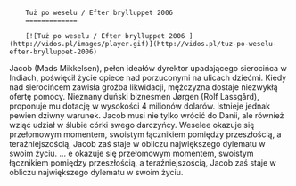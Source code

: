 
        Tuż po weselu / Efter brylluppet 2006 
        =============
        
        [![Tuż po weselu / Efter brylluppet 2006 ](http://vidos.pl/images/player.gif)](http://vidos.pl/tuz-po-weselu-efter-brylluppet-2006)
        
        
 Jacob (Mads Mikkelsen), pełen ideałów dyrektor upadającego sierocińca w Indiach, poświęcił życie opiece nad porzuconymi na ulicach dziećmi. Kiedy nad sierocińcem zawisła groźba likwidacji, mężczyzna dostaje niezwykłą ofertę pomocy. Nieznany duński biznesmen Jørgen (Rolf Lassgård), proponuje mu dotację w wysokości 4 milionów dolarów. Istnieje jednak pewien dziwny warunek. Jacob musi nie tylko wrócić do Danii, ale również wziąć udział w ślubie córki swego darczyńcy. Weselee okazuje się przełomowym momentem, swoistym łącznikiem pomiędzy przeszłością, a teraźniejszością, Jacob zaś staje w obliczu największego dylematu w swoim życiu.   ... e okazuje się przełomowym momentem, swoistym łącznikiem pomiędzy przeszłością, a teraźniejszością, Jacob zaś staje w obliczu największego dylematu w swoim życiu.
    